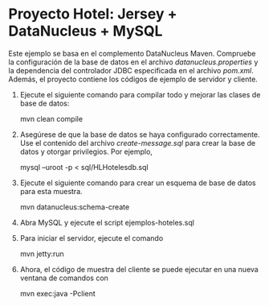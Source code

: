 Proyecto Hotel: Jersey + DataNucleus + MySQL
============================

Este ejemplo se basa en el complemento DataNucleus Maven. Compruebe la configuración de la base de datos en el archivo *datanucleus.properties* y la dependencia del controlador JDBC especificada en el archivo *pom.xml*. Además, el proyecto contiene los códigos de ejemplo de servidor y cliente.

1. Ejecute el siguiente comando para compilar todo y mejorar las clases de base de datos:

      mvn clean compile

2. Asegúrese de que la base de datos se haya configurado correctamente. Use el contenido del archivo *create-message.sql* para crear la base de datos y otorgar privilegios. Por ejemplo,

      mysql –uroot -p < sql/HLHotelesdb.sql

3. Ejecute el siguiente comando para crear un esquema de base de datos para esta muestra.

      mvn datanucleus:schema-create
      
4. Abra MySQL y ejecute el script ejemplos-hoteles.sql

5. Para iniciar el servidor, ejecute el comando

    mvn jetty:run

6. Ahora, el código de muestra del cliente se puede ejecutar en una nueva ventana de comandos con

    mvn exec:java -Pclient

